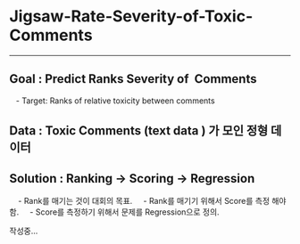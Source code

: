 # Jigsaw-Rate-Severity-of-Toxic-Comments

--- 

## Goal : Predict Ranks Severity of  Comments
   - Target: Ranks of relative toxicity between comments
## Data : Toxic Comments (text data ) 가 모인 정형 데이터
## Solution : Ranking -> Scoring -> Regression  
    - Rank를 매기는 것이 대회의 목표.
    - Rank를 매기기 위해서 Score를 측정 해야함.
    - Score를 측정하기 위해서 문제를 Regression으로 정의.


작성중...
